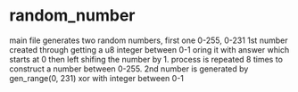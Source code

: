 # random_number
main file generates two random numbers, first one 0-255, 0-231 
1st number created through getting a u8 integer between 0-1 oring it with answer which starts at 0 then left shifing the number by 1. 
process is repeated 8 times to construct a number between 0-255.
2nd number is generated by gen_range(0, 231) xor with integer between 0-1 
